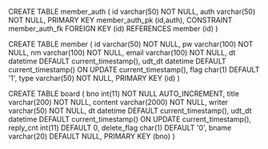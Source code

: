 CREATE TABLE member_auth (
  id varchar(50) NOT NULL,
  auth varchar(50) NOT NULL,
  PRIMARY KEY member_auth_pk (id,auth),
  CONSTRAINT member_auth_fk FOREIGN KEY (id) REFERENCES member (id)
) 

CREATE TABLE member (
  id varchar(50) NOT NULL,
  pw varchar(100) NOT NULL,
  nm varchar(100) NOT NULL,
  email varchar(100) NOT NULL,
  dt datetime DEFAULT current_timestamp(),
  udt_dt datetime DEFAULT current_timestamp() ON UPDATE current_timestamp(),
  flag char(1) DEFAULT '1',
  type varchar(50) NOT NULL,
  PRIMARY KEY (id)
)


CREATE TABLE board (
  bno int(11) NOT NULL AUTO_INCREMENT,
  title varchar(200) NOT NULL,
  content varchar(2000) NOT NULL,
  writer varchar(50) NOT NULL,
  dt datetime DEFAULT current_timestamp(),
  udt_dt datetime DEFAULT current_timestamp() ON UPDATE current_timestamp(),
  reply_cnt int(11) DEFAULT 0,
  delete_flag char(1) DEFAULT '0',
  bname varchar(20) DEFAULT NULL,
  PRIMARY KEY (bno)
)




